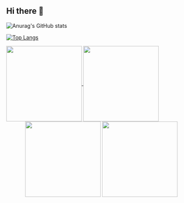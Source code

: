 ## Hi there 👋

<!--
**jackyvava/jackyvava** is a ✨ _special_ ✨ repository because its `README.md` (this file) appears on your GitHub profile.

Here are some ideas to get you started:

- 🔭 I’m currently working on ...
- 🌱 I’m currently learning ...
- 👯 I’m looking to collaborate on ...
- 🤔 I’m looking for help with ...
- 💬 Ask me about ...
- 📫 How to reach me: ...
- 😄 Pronouns: ...
- ⚡ Fun fact: ...
-->




![Anurag's GitHub stats](https://github-readme-stats.vercel.app/api?username=jackyvava&show_icons=true&theme=radical)

[![Top Langs](https://github-readme-stats.vercel.app/api/top-langs/?username=jackyvava&layout=donut)](https://github.com/anuraghazra/github-readme-stats)


<a href="https://github.com/jackyvava/github-readme-stats">
  <img height=200 align="center" src="https://github-readme-stats.vercel.app/api?username=jackyvava" /theme=radical >
</a>
<a href="https://github.com/jackyvava/convoychat">
  <img height=200 align="center" src="https://github-readme-stats.vercel.app/api/top-langs?username=jackyvava&layout=compact&langs_count=8&card_width=320" />
</a>

<div align="center">
  <img height=200 src="https://github-readme-stats.vercel.app/api?username=jackyvava&show_icons=true&theme=radical" />
  <img height=200 src="https://github-readme-stats.vercel.app/api/top-langs/?username=jackyvava&layout=donut" />
</div>
